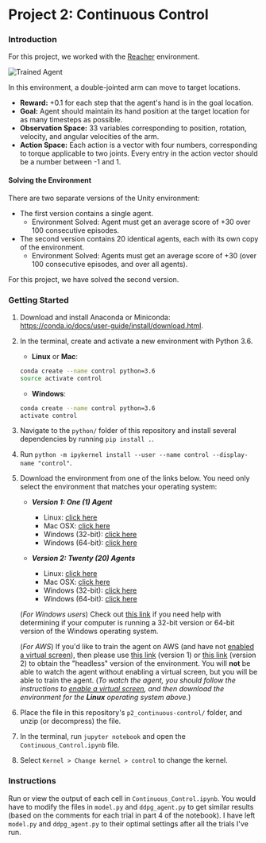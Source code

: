 [//]: # (Image References)

[image1]: https://user-images.githubusercontent.com/10624937/43851024-320ba930-9aff-11e8-8493-ee547c6af349.gif "Trained Agent"

# Project 2: Continuous Control

### Introduction

For this project, we worked with the [Reacher](https://github.com/Unity-Technologies/ml-agents/blob/master/docs/Learning-Environment-Examples.md#reacher) environment.

![Trained Agent][image1]

In this environment, a double-jointed arm can move to target locations.
- **Reward:** +0.1 for each step that the agent's hand is in the goal location.
- **Goal:** Agent should maintain its hand position at the target location for as many timesteps as possible.
- **Observation Space:** 33 variables corresponding to position, rotation, velocity, and angular velocities of the arm.
- **Action Space:** Each action is a vector with four numbers, corresponding to torque applicable to two joints. Every entry in the action vector should be a number between -1 and 1.

#### Solving the Environment

There are two separate versions of the Unity environment:
- The first version contains a single agent.
    - Environment Solved: Agent must get an average score of +30 over 100 consecutive episodes.
- The second version contains 20 identical agents, each with its own copy of the environment.
    - Environment Solved: Agents must get an average score of +30 (over 100 consecutive episodes, and over all agents).
    
For this project, we have solved the second version.

### Getting Started

1. Download and install Anaconda or Miniconda: https://conda.io/docs/user-guide/install/download.html.
1. In the terminal, create and activate a new environment with Python 3.6.
    - __Linux__ or __Mac__: 
    ```bash
    conda create --name control python=3.6
    source activate control
    ```
    - __Windows__: 
    ```bash
    conda create --name control python=3.6 
    activate control
    ```
1. Navigate to the `python/` folder of this repository and install several dependencies by running `pip install .`.
1. Run `python -m ipykernel install --user --name control --display-name "control"`.

1. Download the environment from one of the links below.  You need only select the environment that matches your operating system:

    - **_Version 1: One (1) Agent_**
        - Linux: [click here](https://s3-us-west-1.amazonaws.com/udacity-drlnd/P2/Reacher/one_agent/Reacher_Linux.zip)
        - Mac OSX: [click here](https://s3-us-west-1.amazonaws.com/udacity-drlnd/P2/Reacher/one_agent/Reacher.app.zip)
        - Windows (32-bit): [click here](https://s3-us-west-1.amazonaws.com/udacity-drlnd/P2/Reacher/one_agent/Reacher_Windows_x86.zip)
        - Windows (64-bit): [click here](https://s3-us-west-1.amazonaws.com/udacity-drlnd/P2/Reacher/one_agent/Reacher_Windows_x86_64.zip)

    - **_Version 2: Twenty (20) Agents_**
        - Linux: [click here](https://s3-us-west-1.amazonaws.com/udacity-drlnd/P2/Reacher/Reacher_Linux.zip)
        - Mac OSX: [click here](https://s3-us-west-1.amazonaws.com/udacity-drlnd/P2/Reacher/Reacher.app.zip)
        - Windows (32-bit): [click here](https://s3-us-west-1.amazonaws.com/udacity-drlnd/P2/Reacher/Reacher_Windows_x86.zip)
        - Windows (64-bit): [click here](https://s3-us-west-1.amazonaws.com/udacity-drlnd/P2/Reacher/Reacher_Windows_x86_64.zip)
    
    (_For Windows users_) Check out [this link](https://support.microsoft.com/en-us/help/827218/how-to-determine-whether-a-computer-is-running-a-32-bit-version-or-64) if you need help with determining if your computer is running a 32-bit version or 64-bit version of the Windows operating system.

    (_For AWS_) If you'd like to train the agent on AWS (and have not [enabled a virtual screen](https://github.com/Unity-Technologies/ml-agents/blob/master/docs/Training-on-Amazon-Web-Service.md)), then please use [this link](https://s3-us-west-1.amazonaws.com/udacity-drlnd/P2/Reacher/one_agent/Reacher_Linux_NoVis.zip) (version 1) or [this link](https://s3-us-west-1.amazonaws.com/udacity-drlnd/P2/Reacher/Reacher_Linux_NoVis.zip) (version 2) to obtain the "headless" version of the environment.  You will **not** be able to watch the agent without enabling a virtual screen, but you will be able to train the agent.  (_To watch the agent, you should follow the instructions to [enable a virtual screen](https://github.com/Unity-Technologies/ml-agents/blob/master/docs/Training-on-Amazon-Web-Service.md), and then download the environment for the **Linux** operating system above._)

1. Place the file in this repository's `p2_continuous-control/` folder, and unzip (or decompress) the file.
1. In the terminal, run `jupyter notebook` and open the `Continuous_Control.ipynb` file.
1. Select `Kernel > Change kernel > control` to change the kernel.

### Instructions

Run or view the output of each cell in `Continuous_Control.ipynb`. You would have to modify the files in `model.py` and `ddpg_agent.py` to get similar results (based on the comments for each trial in part 4 of the notebook). I have left `model.py` and `ddpg_agent.py` to their optimal settings after all the trials I've run.
